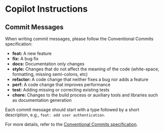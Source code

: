 # Copilot Instructions

## Commit Messages

When writing commit messages, please follow the Conventional Commits specification:

- **feat:** A new feature
- **fix:** A bug fix
- **docs:** Documentation only changes
- **style:** Changes that do not affect the meaning of the code (white-space, formatting, missing semi-colons, etc)
- **refactor:** A code change that neither fixes a bug nor adds a feature
- **perf:** A code change that improves performance
- **test:** Adding missing or correcting existing tests
- **chore:** Changes to the build process or auxiliary tools and libraries such as documentation generation

Each commit message should start with a type followed by a short description, e.g., `feat: add user authentication`.

For more details, refer to the [Conventional Commits specification](https://www.conventionalcommits.org/en/v1.0.0/).